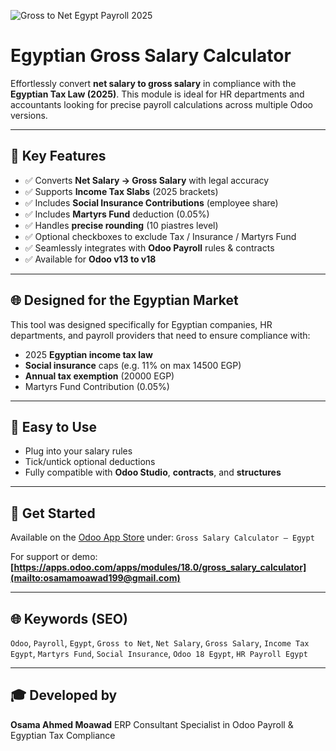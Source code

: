 ![Gross to Net Egypt Payroll 2025](https://raw.githubusercontent.com/osmoawad/gross_salary_calculator_egy/18.0/cover.png)

# Egyptian Gross Salary Calculator

Effortlessly convert **net salary to gross salary** in compliance with the **Egyptian Tax Law (2025)**. This module is ideal for HR departments and accountants looking for precise payroll calculations across multiple Odoo versions.

---

## 🌟 Key Features

* ✅ Converts **Net Salary → Gross Salary** with legal accuracy
* ✅ Supports **Income Tax Slabs** (2025 brackets)
* ✅ Includes **Social Insurance Contributions** (employee share)
* ✅ Includes **Martyrs Fund** deduction (0.05%)
* ✅ Handles **precise rounding** (10 piastres level)
* ✅ Optional checkboxes to exclude Tax / Insurance / Martyrs Fund
* ✅ Seamlessly integrates with **Odoo Payroll** rules & contracts
* ✅ Available for **Odoo v13 to v18**

---

## 🌐 Designed for the Egyptian Market

This tool was designed specifically for Egyptian companies, HR departments, and payroll providers that need to ensure compliance with:

* 2025 **Egyptian income tax law**
* **Social insurance** caps (e.g. 11% on max 14500 EGP)
* **Annual tax exemption** (20000 EGP)
* Martyrs Fund Contribution (0.05%)

---

## 🔧 Easy to Use

* Plug into your salary rules
* Tick/untick optional deductions
* Fully compatible with **Odoo Studio**, **contracts**, and **structures**

---

## 📢 Get Started

Available on the [Odoo App Store](https://apps.odoo.com) under:
`Gross Salary Calculator – Egypt`

For support or demo: **[https://apps.odoo.com/apps/modules/18.0/gross_salary_calculator](mailto:osamamoawad199@gmail.com)**

---

## 🌐 Keywords (SEO)

`Odoo`, `Payroll`, `Egypt`, `Gross to Net`, `Net Salary`, `Gross Salary`, `Income Tax Egypt`, `Martyrs Fund`, `Social Insurance`, `Odoo 18 Egypt`, `HR Payroll Egypt`

---

## 🎓 Developed by

**Osama Ahmed Moawad**
ERP Consultant
Specialist in Odoo Payroll & Egyptian Tax Compliance
